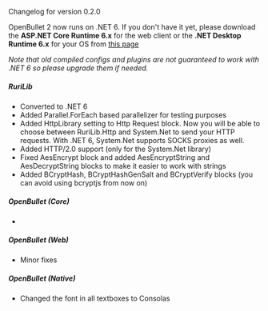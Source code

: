 Changelog for version 0.2.0

OpenBullet 2 now runs on .NET 6. If you don't have it yet, please download the **ASP.NET Core Runtime 6.x** for the web client or the **.NET Desktop Runtime 6.x** for your OS from [this page](https://dotnet.microsoft.com/en-us/download/dotnet/6.0)

*Note that old compiled configs and plugins are not guaranteed to work with .NET 6 so please upgrade them if needed.*

##### RuriLib
- Converted to .NET 6
- Added Parallel.ForEach based parallelizer for testing purposes
- Added HttpLibrary setting to Http Request block. Now you will be able to choose between RuriLib.Http and System.Net to send your HTTP requests. With .NET 6, System.Net supports SOCKS proxies as well.
- Added HTTP/2.0 support (only for the System.Net library)
- Fixed AesEncrypt block and added AesEncryptString and AesDecryptString blocks to make it easier to work with strings
- Added BCryptHash, BCryptHashGenSalt and BCryptVerify blocks (you can avoid using bcryptjs from now on)

##### OpenBullet (Core)
- 

##### OpenBullet (Web)
- Minor fixes

##### OpenBullet (Native)
- Changed the font in all textboxes to Consolas